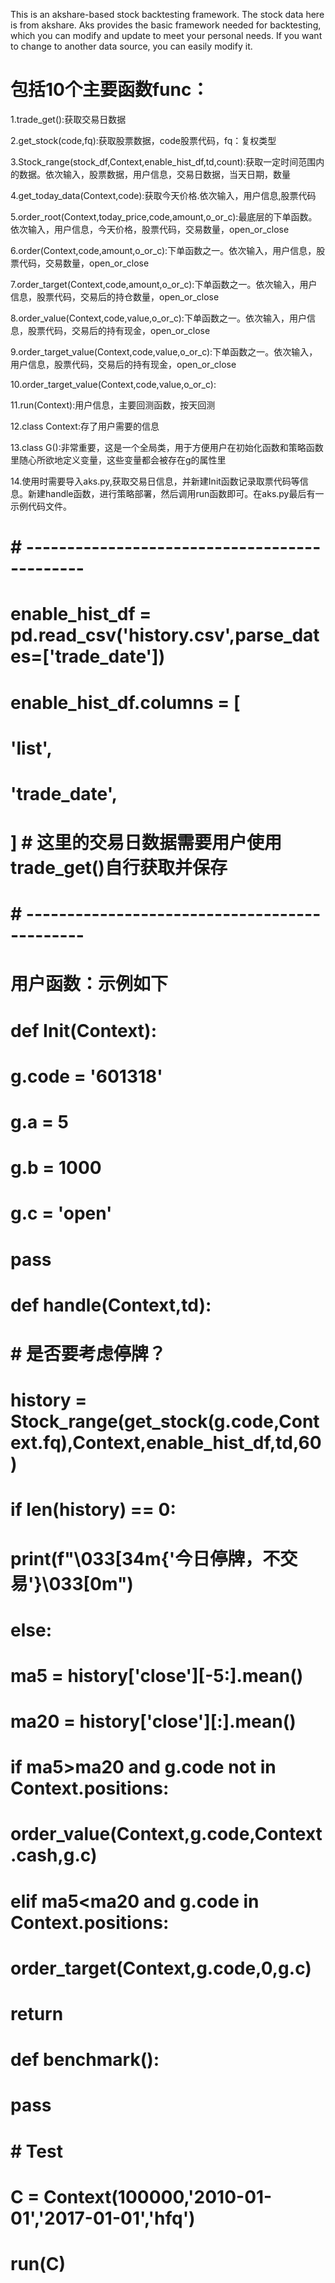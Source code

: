 This is an akshare-based stock backtesting framework.
The stock data here is from akshare.
Aks provides the basic framework needed for backtesting, which you can modify and update to meet your personal needs.
If you want to change to another data source, you can easily modify it.

# 包括10个主要函数func：

1.trade_get():获取交易日数据

2.get_stock(code,fq):获取股票数据，code股票代码，fq：复权类型

3.Stock_range(stock_df,Context,enable_hist_df,td,count):获取一定时间范围内的数据。依次输入，股票数据，用户信息，交易日数据，当天日期，数量

4.get_today_data(Context,code):获取今天价格.依次输入，用户信息,股票代码

5.order_root(Context,today_price,code,amount,o_or_c):最底层的下单函数。依次输入，用户信息，今天价格，股票代码，交易数量，open_or_close

6.order(Context,code,amount,o_or_c):下单函数之一。依次输入，用户信息，股票代码，交易数量，open_or_close

7.order_target(Context,code,amount,o_or_c):下单函数之一。依次输入，用户信息，股票代码，交易后的持仓数量，open_or_close

8.order_value(Context,code,value,o_or_c):下单函数之一。依次输入，用户信息，股票代码，交易后的持有现金，open_or_close

9.order_target_value(Context,code,value,o_or_c):下单函数之一。依次输入，用户信息，股票代码，交易后的持有现金，open_or_close

10.order_target_value(Context,code,value,o_or_c):

11.run(Context):用户信息，主要回测函数，按天回测

12.class Context:存了用户需要的信息

13.class G():非常重要，这是一个全局类，用于方便用户在初始化函数和策略函数里随心所欲地定义变量，这些变量都会被存在g的属性里

14.使用时需要导入aks.py,获取交易日信息，并新建Init函数记录取票代码等信息。新建handle函数，进行策略部署，然后调用run函数即可。在aks.py最后有一示例代码文件。

# # ---------------------------------------------
# enable_hist_df = pd.read_csv('history.csv',parse_dates=['trade_date'])
# enable_hist_df.columns = [
#     'list',
#     'trade_date',
# ] # 这里的交易日数据需要用户使用trade_get()自行获取并保存
# # ---------------------------------------------


# 用户函数：示例如下

# def Init(Context):
#     g.code = '601318'
#     g.a = 5
#     g.b = 1000
#     g.c = 'open'
#     pass

# def handle(Context,td):
#     # 是否要考虑停牌？
#     history = Stock_range(get_stock(g.code,Context.fq),Context,enable_hist_df,td,60)
#     if len(history) == 0:
#         print(f"\033[34m{'今日停牌，不交易'}\033[0m")
#     else:
#         ma5 = history['close'][-5:].mean()
#         ma20 = history['close'][:].mean()
#         if ma5>ma20 and g.code not in Context.positions:
#             order_value(Context,g.code,Context.cash,g.c)
#         elif ma5<ma20 and g.code in Context.positions:
#             order_target(Context,g.code,0,g.c)
#     return


# def benchmark():

#     pass

# # Test
# C = Context(100000,'2010-01-01','2017-01-01','hfq')
# run(C)
